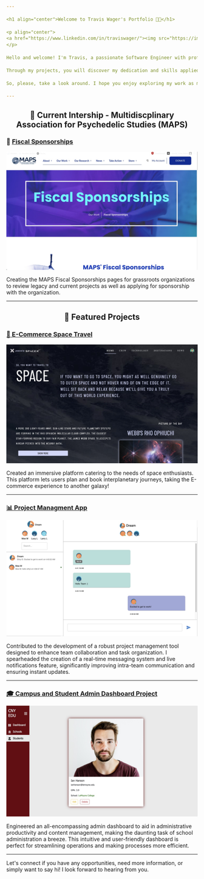 ```yaml
---

<h1 align="center">Welcome to Travis Wager's Portfolio 👨‍💻</h1>

<p align="center">
<a href="https://www.linkedin.com/in/traviswager/"><img src="https://img.shields.io/badge/-LinkedIn-blue?style=flat&logo=LinkedIn&logoColor=white"/></a> <a href="mailto:traviswager@gmail.com"><img src="https://img.shields.io/badge/-Email-c14438?style=flat&logo=Gmail&logoColor=white"/></a>
</p>

Hello and welcome! I'm Travis, a passionate Software Engineer with proficiency in both front-end and back-end development. My tech toolkit includes HTML, CSS, JavaScript, React, Redux, Node.js, Express, Postgres, SQL, Sequelize, and Git. 

Through my projects, you will discover my dedication and skills applied across the spectrum of Fullstack Web Development. Each one is a demonstration of my technical capabilities, my understanding of user-centric design, and my ability to create scalable and maintainable software solutions.

So, please, take a look around. I hope you enjoy exploring my work as much as I enjoyed building it!

---
```


<h2 align="center">💼 Current Intership - Multidiscplinary Association for Psychedelic Studies (MAPS)</h2>

### 🪬 [Fiscal Sponsorships](https://github.com/wagertg/MAPS)
<p align="center">
<a href="https://github.com/wagertg/MAPS">
<img src="./Snapshots//IMG_1489.jpg"/>
</a>
</p>

Creating the MAPS Fiscal Sponsorships pages for grassroots organizations to review legacy and
current projects as well as applying for sponsorship with the organization.

---

<h2 align="center">💼 Featured Projects</h2>

### [🚀 E-Commerce Space Travel](https://github.com/wagertg/stackathon)
<p align="center">
<a href="https://github.com/wagertg/stackathon">
<img src="./Snapshots//space-home.jpg"/>
</a>
</p>

Created an immersive platform catering to the needs of space enthusiasts. This platform lets users plan and book interplanetary journeys, taking the E-commerce experience to another galaxy!

---

### [📊 Project Managment App](https://github.com/wagertg/capstone)
<p align="center">
<a href="https://github.com/wagertg/capstone">
<img src="./Snapshots/projectpioneer-3.jpg"/>
</a>
</p>

Contributed to the development of a robust project management tool designed to enhance team collaboration and task organization. I spearheaded the creation of a real-time messaging system and live notifications feature, significantly improving intra-team communication and ensuring instant updates.

---

### [🎓 Campus and Student Admin Dashboard Project](https://github.com/wagertg/edu-dashboard)
<p align="center">
<a href="https://github.com/wagertg/edu-dashboard">
<img src="./Snapshots/edu-student-profile.jpg"/>
</a>
</p>

Engineered an all-encompassing admin dashboard to aid in administrative productivity and content management, making the daunting task of school administration a breeze. This intuitive and user-friendly dashboard is perfect for streamlining operations and making processes more efficient.

---

Let's connect if you have any opportunities, need more information, or simply want to say hi! I look forward to hearing from you.
